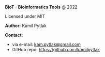 **BioT - Bioinformatics Tools** @ 2022

Licensed under MIT

**Author:** Kamil Pytlak

**Contact:**
* via e-mail: <kam.pytlak@gmail.com>
* GitHub repo: <https://github.com/kamilpytlak>